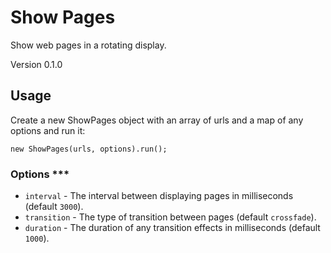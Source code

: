 # Show Pages #

Show web pages in a rotating display.

Version 0.1.0

## Usage ##

Create a new ShowPages object with an array of urls and a map of any options and run it:

    new ShowPages(urls, options).run();

### Options ***
* `interval` - The interval between displaying pages in milliseconds (default `3000`).
* `transition` - The type of transition between pages (default `crossfade`).
* `duration` - The duration of any transition effects in milliseconds (default `1000`).
